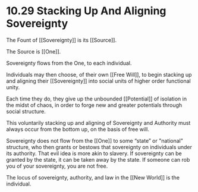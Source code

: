 # 10.29 Stacking Up And Aligning Sovereignty

The Fount of [[Sovereignty]] is its [[Source]].

The Source is [[One]].

Sovereignty flows from the One, to each individual. 

Individuals may then choose, of their own [[Free Will]], to begin stacking up and aligning their [[Sovereignty]] into social units of higher order functional unity. 

Each time they do, they give up the unbounded [[Potential]] of isolation in the midst of chaos, in order to forge new and greater potentials through social structure. 

This voluntarily stacking up and aligning of Sovereignty and Authority must always occur from the bottom up, on the basis of free will. 

Sovereignty does not flow from the [[One]] to some “state” or "national" structure, who then grants or bestows that sovereignty on individuals under its authority. That evil idea is more akin to slavery. If sovereignty can be granted by the state, it can be taken away by the state. If someone can rob you of your sovereignty, you are not free. 

The locus of sovereignty, authority, and law in the [[New World]] is the individual.




